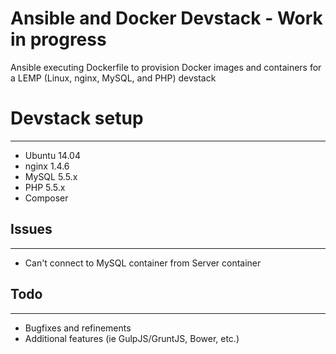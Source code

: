 
Ansible and Docker Devstack - Work in progress
============
Ansible executing Dockerfile to provision Docker images and containers for a LEMP (Linux, nginx, MySQL, and PHP) devstack

# Devstack setup #
-------------------
- Ubuntu 14.04
- nginx 1.4.6
- MySQL 5.5.x
- PHP 5.5.x
- Composer

## Issues ##
-------------------
- Can't connect to MySQL container from Server container

## Todo ##
-------------------
- Bugfixes and refinements
- Additional features (ie GulpJS/GruntJS, Bower, etc.)